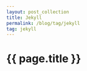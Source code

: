 ```yaml
---
layout: post_collection
title: Jekyll
permalink: /blog/tag/jekyll
tag: jekyll
---
```


# {{ page.title }}
